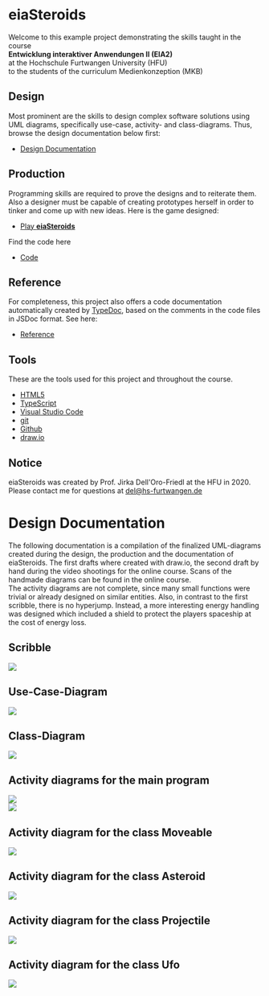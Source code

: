# eiaSteroids
Welcome to this example project demonstrating the skills taught in the course  
**Entwicklung interaktiver Anwendungen II (EIA2)**  
at the Hochschule Furtwangen University (HFU)  
to the students of the curriculum Medienkonzeption (MKB)  

## Design
Most prominent are the skills to design complex software solutions using UML diagrams, specifically use-case, activity- and class-diagrams. Thus, browse the design documentation below first:  

- [Design Documentation](#design-documentation)  

## Production
Programming skills are required to prove the designs and to reiterate them. Also a designer must be capable of creating prototypes herself in order to tinker and come up with new ideas. Here is the game designed:

- [Play **eiaSteroids**](eiaSteroids.html)

Find the code here
- [Code](https://github.com/JirkaDellOro/EIA2-Inverted/tree/master/X01_Appendix/Code/L12_Addition/eiaSteroids) 

## Reference
For completeness, this project also offers a code documentation automatically created by [TypeDoc](https://typedoc.org/), based on the comments in the code files in JSDoc format. See here:

- [Reference](Documentation/Code/index.html)

## Tools
These are the tools used for this project and throughout the course.
- [HTML5](https://developer.mozilla.org/en-US/docs/Web/Guide/HTML/HTML5)
- [TypeScript](https://www.typescriptlang.org/)
- [Visual Studio Code](https://code.visualstudio.com/)
- [git](https://git-scm.com/)
- [Github](https://github.com/)
- [draw.io](https://www.draw.io/)

## Notice
eiaSteroids was created by Prof. Jirka Dell'Oro-Friedl at the HFU in 2020. Please contact me for questions at del@hs-furtwangen.de

# Design Documentation
The following documentation is a compilation of the finalized UML-diagrams created during the design, the production and the documentation of eiaSteroids. The first drafts where created with draw.io, the second draft by hand during the video shootings for the online course. Scans of the handmade diagrams can be found in the online course.  
The activity diagrams are not complete, since many small functions were trivial or already designed on similar entities. Also, in contrast to the first scribble, there is no hyperjump. Instead, a more interesting energy handling was designed which included a shield to protect the players spaceship at the cost of energy loss.

## Scribble
![](Documentation/Diagrams/Asteroids_Scribble.svg)

## Use-Case-Diagram
![](Documentation/Diagrams/Asteroids_UseCaseDiagram.svg)

## Class-Diagram
![](Documentation/Diagrams/Asteroids_ClassDiagram.svg)

## Activity diagrams for the main program
![](Documentation/Diagrams/Asteroids_ActivityDiagram-Main_1.svg)  
![](Documentation/Diagrams/Asteroids_ActivityDiagram-Main_2.svg)

## Activity diagram for the class Moveable
![](Documentation/Diagrams/Asteroids_ActivityDiagram-Moveable.svg) 

## Activity diagram for the class Asteroid
![](Documentation/Diagrams/Asteroids_ActivityDiagram-Asteroid.svg) 

## Activity diagram for the class Projectile
![](Documentation/Diagrams/Asteroids_ActivityDiagram-Projectile.svg) 

## Activity diagram for the class Ufo
![](Documentation/Diagrams/Asteroids_ActivityDiagram-Ufo.svg) 

